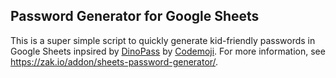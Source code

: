## Password Generator for Google Sheets

This is a super simple script to quickly generate kid-friendly passwords in Google Sheets inpsired by [DinoPass](https://dinopass.com/) by [Codemoji](https://www.codemoji.com/). For more information, see https://zak.io/addon/sheets-password-generator/.